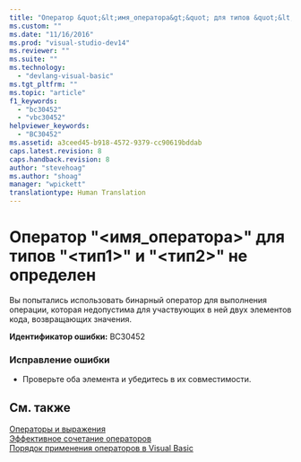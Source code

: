 ```yaml
---
title: "Оператор &quot;&lt;имя_оператора&gt;&quot; для типов &quot;&lt;тип1&gt;&quot; и &quot;&lt;тип2&gt;&quot; не определен | Microsoft Docs"
ms.custom: ""
ms.date: "11/16/2016"
ms.prod: "visual-studio-dev14"
ms.reviewer: ""
ms.suite: ""
ms.technology: 
  - "devlang-visual-basic"
ms.tgt_pltfrm: ""
ms.topic: "article"
f1_keywords: 
  - "bc30452"
  - "vbc30452"
helpviewer_keywords: 
  - "BC30452"
ms.assetid: a3ceed45-b918-4572-9379-cc90619bddab
caps.latest.revision: 8
caps.handback.revision: 8
author: "stevehoag"
ms.author: "shoag"
manager: "wpickett"
translationtype: Human Translation
---
```

# Оператор &quot;&lt;имя_оператора&gt;&quot; для типов &quot;&lt;тип1&gt;&quot; и &quot;&lt;тип2&gt;&quot; не определен
Вы попытались использовать бинарный оператор для выполнения операции, которая недопустима для участвующих в ней двух элементов кода, возвращающих значения.  
  
 **Идентификатор ошибки:** BC30452  
  
### Исправление ошибки  
  
-   Проверьте оба элемента и убедитесь в их совместимости.  
  
## См. также  
 [Операторы и выражения](../../visual-basic/programming-guide/language-features/operators-and-expressions/index.md)   
 [Эффективное сочетание операторов](../../visual-basic/programming-guide/language-features/operators-and-expressions/efficient-combination-of-operators.md)   
 [Порядок применения операторов в Visual Basic](../../visual-basic/language-reference/operators/operator-precedence.md)